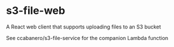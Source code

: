 # s3-file-web

A React web client that supports uploading files to an S3 bucket

See ccabanero/s3-file-service for the companion Lambda function